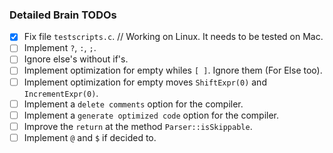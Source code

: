 ### Detailed Brain TODOs

- [x] Fix file ```testscripts.c```. // Working on Linux. It needs to be tested on Mac.
- [ ] Implement ```?```, ```:```, ```;```.
- [ ] Ignore else's without if's.
- [ ] Implement optimization for empty whiles ```[ ]```. Ignore them (For Else too).
- [ ] Implement optimization for empty moves ```ShiftExpr(0)``` and ```IncrementExpr(0)```.
- [ ] Implement a ```delete comments``` option for the compiler.
- [ ] Implement a ```generate optimized code``` option for the compiler.
- [ ] Improve the ```return``` at the method ```Parser::isSkippable```.
- [ ] Implement ```@``` and ```$``` if decided to.
